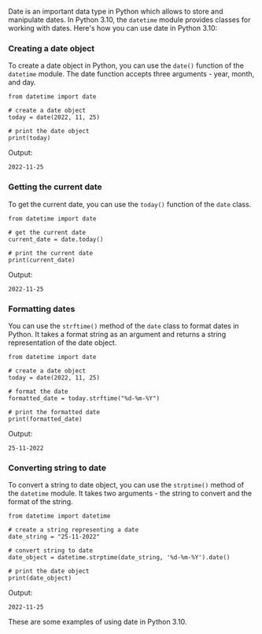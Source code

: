 Date is an important data type in Python which allows to store and manipulate dates. In Python 3.10, the `datetime` module provides classes for working with dates. Here's how you can use date in Python 3.10:

### Creating a date object
To create a date object in Python, you can use the `date()` function of the `datetime` module. The date function accepts three arguments - year, month, and day. 

```
from datetime import date

# create a date object
today = date(2022, 11, 25)

# print the date object
print(today)
```

Output:
```
2022-11-25
```

### Getting the current date
To get the current date, you can use the `today()` function of the `date` class.

```
from datetime import date

# get the current date
current_date = date.today()

# print the current date
print(current_date)
```

Output:
```
2022-11-25
```

### Formatting dates
You can use the `strftime()` method of the `date` class to format dates in Python. It takes a format string as an argument and returns a string representation of the date object.

```
from datetime import date

# create a date object
today = date(2022, 11, 25)

# format the date
formatted_date = today.strftime("%d-%m-%Y")

# print the formatted date
print(formatted_date)
```

Output:
```
25-11-2022
```

### Converting string to date
To convert a string to date object, you can use the `strptime()` method of the `datetime` module. It takes two arguments - the string to convert and the format of the string.

```
from datetime import datetime

# create a string representing a date
date_string = "25-11-2022"

# convert string to date
date_object = datetime.strptime(date_string, '%d-%m-%Y').date()

# print the date object
print(date_object)
```

Output:
```
2022-11-25
```

These are some examples of using date in Python 3.10.